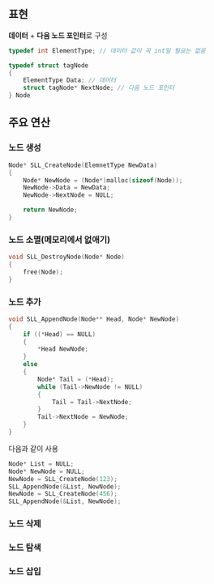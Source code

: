 ```toc
```
## 표현
**데이터** + **다음 노드 포인터**로 구성
```c
typedef int ElementType; // 데이터 값이 꼭 int일 필요는 없음

typedef struct tagNode
{
	ElementType Data; // 데이터
	struct tagNode* NextNode; // 다음 노드 포인터
} Node
```

## 주요 연산
### 노드 생성
```c
Node* SLL_CreateNode(ElemnetType NewData)
{
	Node* NewNode = (Node*)malloc(sizeof(Node));
	NewNode->Data = NewData;
	NewNode->NextNode = NULL;

	return NewNode;
}
```
### 노드 소멸(메모리에서 없애기)
```c
void SLL_DestroyNode(Node* Node)
{
	free(Node);
}
```
### 노드 추가
```c
void SLL_AppendNode(Node** Head, Node* NewNode)
{
	if ((*Head) == NULL)
	{
		*Head NewNode;
	}
	else
	{
		Node* Tail = (*Head);
		while (Tail->NewNode != NULL)
		{
			Tail = Tail->NextNode;
		}
		Tail->NextNode = NewNode;
	}
}
```
다음과 같이 사용
```c
Node* List = NULL;
Node* NewNode = NULL;
NewNode = SLL_CreateNode(123);
SLL_AppendNode(&List, NewNode);
NewNode = SLL_CreateNode(456);
SLL_AppendNode(&List, NewNode);
```
### 노드 삭제
### 노드 탐색
### 노드 삽입

